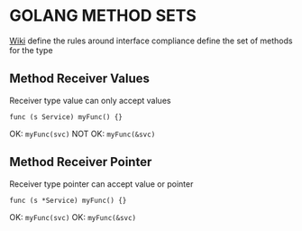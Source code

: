 # GOLANG METHOD SETS
[Wiki](https://github.com/golang/go/wiki/MethodSets)
define the rules around interface compliance
define the set of methods for the type

## Method Receiver Values
Receiver type value can only accept values
```golang
func (s Service) myFunc() {}

```
OK: `myFunc(svc)`
NOT OK: `myFunc(&svc)`

## Method Receiver Pointer
Receiver type pointer can accept value or pointer
```golang
func (s *Service) myFunc() {}
```
OK: `myFunc(svc)`
OK: `myFunc(&svc)`
